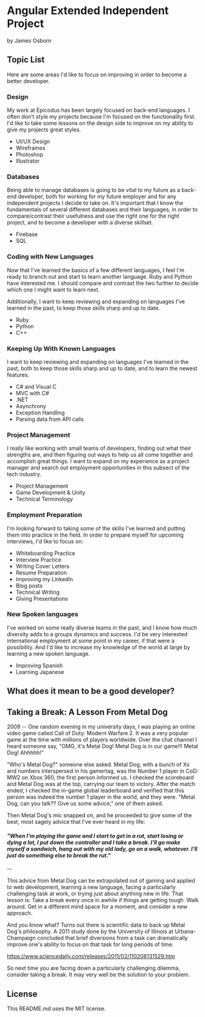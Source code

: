 # Angular Extended Independent Project
by James Osborn

## Topic List
Here are some areas I'd like to focus on improving in order to become a better developer.

### Design
My work at Epicodus has been largely focused on back-end languages. I often don't style my projects because I'm focused on the functionality first. I'd like to take some lessons on the design side to improve on my ability to give my projects great styles.
* UI/UX Design
* Wireframes
* Photoshop
* Illustrator


### Databases
Being able to manage databases is going to be vital to my future as a back-end developer, both for working for my future employer and for any independent projects I decide to take on. It's important that I know the fundamentals of several different databases and their languages, in order to compare/contrast their usefulness and use the right one for the right project, and to become a developer with a diverse skillset.
* Firebase
* SQL


### Coding with New Languages
Now that I've learned the basics of a few different languages, I feel I'm ready to branch out and start to learn another language. Ruby and Python have interested me. I should compare and contrast the two further to decide which one I might want to learn next.

Additionally, I want to keep reviewing and expanding on languages I've learned in the past, to keep those skills sharp and up to date.

* Ruby
* Python
* C++

### Keeping Up With Known Languages

I want to keep reviewing and expanding on languages I've learned in the past, both to keep those skills sharp and up to date, and to learn the newest features.

* C# and Visual C
* MVC with C#
* .NET
* Asynchrony
* Exception Handling
* Parsing data from API calls

### Project Management

I really like working with small teams of developers, finding out what their strengths are, and then figuring out ways to help us all come together and accomplish great things. I want to expand on my experience as a project manager and search out employment opportunities in this subsect of the tech industry.

* Project Management
* Game Development & Unity
* Technical Terminology

### Employment Preparation

I'm looking forward to taking some of the skills I've learned and putting them into practice in the field. In order to prepare myself for upcoming interviews, I'd like to focus on:


* Whiteboarding Practice
* Interview Practice
* Writing Cover Letters
* Resume Preparation
* Improving my LinkedIn
* Blog posts
* Technical Writing
* Giving Presentations

### New Spoken languages
I've worked on some really diverse teams in the past, and I know how much diversity adds to a groups dynamics and success. I'd be very interested international employment at some point in my career, if that were a possibility. And I'd like to increase my knowledge of the world at large by learning a new spoken language.

* Improving Spanish
* Learning Japanese


## What does it mean to be a good developer?

## Taking a Break: A Lesson From Metal Dog

2009 -- One random evening in my university days, I was playing an online video game called Call of Duty: Modern Warfare 2. It was a very popular game at the time with millions of players worldwide. Over the chat channel I heard someone say, "OMG, it's Metal Dog! Metal Dog is in our game!!! Metal Dog! Ahhhhh!"

"Who's Metal Dog?" someone else asked. Metal Dog, with a bunch of Xs and numbers interspersed in his gamertag, was the Number 1 player in CoD: MW2 on Xbox 360, the first person informed us. I checked the scoreboard and Metal Dog was at the top, carrying our team to victory. After the match ended, I checked the in-game global leaderboard and verified that this person was indeed the number 1 player in the world, and they were. "Metal Dog, can you talk?? Give us some advice," one of them asked.

Then Metal Dog's mic snapped on, and he proceeded to give some of the best, most sagely advice that I've ever heard in my life:

#### *"When I'm playing the game and I start to get in a rut, start losing or dying a lot, I put down the controller and I take a break. I'll go make myself a sandwich, hang out with my old lady, go on a walk, whatever. I'll just do something else to break the rut."*

--  


This advice from Metal Dog can be extrapolated out of gaming and applied to web development, learning a new language, facing a particularly challenging task at work, or trying just about anything new in life. That lesson is: Take a break every once in awhile if things are getting tough. Walk around. Get in a different mind space for a moment, and consider a new approach.

And you know what? Turns out there is scientific data to back up Metal Dog's philosophy. A 2011 study done by the University of Illinois at Urbana-Champaign concluded that brief diversions from a task can dramatically improve one's ability to focus on that task for long periods of time.

https://www.sciencedaily.com/releases/2011/02/110208131529.htm

So next time you are facing down a particularly challenging dilemma, consider taking a break. It may very well be the solution to your problem.

## License
This README.md uses the MIT license.
